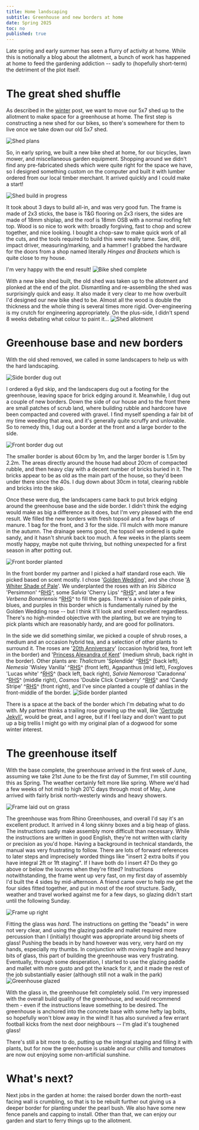 ```yaml
---
title: Home landscaping
subtitle: Greenhouse and new borders at home
date: Spring 2025
toc: no
published: true
---
```


Late spring and early summer has seen a flurry of activity at home.
While this is notionally a blog about the allotment, a bunch of work has happened at home to feed the gardening addiction -- sadly to (hopefully short-term) the detriment of the plot itself.

# The great shed shuffle
As described in the [winter](/blog/allotment/winter-24/) post, we want to move our 5x7 shed up to the allotment to make space for a greenhouse at home.
The first step is constructing a new shed for our bikes, so there's somewhere for them to live once we take down our old 5x7 shed.

![Shed plans](/blog/allotment/images/bike-shed-plans.png)

So, in early spring, we built a new bike shed at home, for our bicycles, lawn mower, and miscellaneous garden equipment.
Shopping around we didn't find any pre-fabricated sheds which were quite right for the space we have, so I designed something custom on the computer and built it with lumber ordered from our local timber merchant.
It arrived quickly and I could make a start!

![Shed build in progress](/blog/allotment/images/bike-shed-frame.jpg)

It took about 3 days to build all-in, and was very good fun.
The frame is made of 2x3 sticks, the base is T&G flooring on 2x3 risers, the sides are made of 18mm shiplap, and the roof is 18mm OSB with a normal roofing felt top.
Wood is so nice to work with: broadly forgiving, fast to chop and screw together, and nice looking.
I bought a chop-saw to make quick work of all the cuts, and the tools required to build this were really tame.
Saw, drill, impact driver, measuring/marking, and a hammer!
I grabbed the hardware for the doors from a shop named literally _Hinges and Brackets_ which is quite close to my house.

I'm very happy with the end result!
![Bike shed complete](/blog/allotment/images/bike-shed-complete.jpg)

With a new bike shed built, the old shed was taken up to the allotment and plonked at the end of the plot.
Dismantling and re-assembling the shed was surprisingly quick and easy.
It also made it very clear to me how overbuilt I'd designed our new bike shed to be.
Almost all the wood is double the thickness and the whole thing is several times more rigid.
Over-engineering is my crutch for engineering appropriately.
On the plus-side, I didn't spend 8 weeks debating what colour to paint it...
![Shed allotment](/blog/allotment/images/allotment-shed-build.jpg)


# Greenhouse base and new borders

With the old shed removed, we called in some landscapers to help us with the hard landscaping.

![Side border dug out](/blog/allotment/images/side-border-dig.jpg)

I ordered a 6yd skip, and the landscapers dug out a footing for the greenhouse, leaving space for brick edging around it.
Meanwhile, I dug out a couple of new borders.
Down the side of our house and to the front there are small patches of scrub land, where building rubble and hardcore have been compacted and covered with gravel.
I find myself spending a fair bit of my time weeding that area, and it's generally quite scruffy and unlovable.
So to remedy this, I dug out a border at the front and a large border to the side.

![Front border dug out](/blog/allotment/images/front-border-dig.jpg)

The smaller border is about 60cm by 1m, and the larger border is 1.5m by 2.2m.
The areas directly around the house had about 20cm of compacted rubble, and then heavy clay with a decent number of bricks buried in it.
The bricks appear to be as old as the main part of the house, so they'd been under there since the 40s.
I dug down about 30cm in total, clearing rubble and bricks into the skip.

Once these were dug, the landscapers came back to put brick edging around the greenhouse base and the side border.
I didn't think the edging would make as big a difference as it does, but I'm very pleased with the end result.
We filled the new borders with fresh topsoil and a few bags of manure.
1 bag for the front, and 3 for the side.
I'll mulch with more manure in the autumn.
The drainage seems good, the topsoil we ordered is quite sandy, and it hasn't shrunk back too much.
A few weeks in the plants seem mostly happy, maybe not quite thriving, but nothing unexpected for a first season in after potting out.

![Front border planted](/blog/allotment/images/front-border-planted.jpg)

In the front border my partner and I picked a half standard rose each.
We picked based on scent mostly.
I chose '[Golden Wedding](https://www.davidaustinroses.co.uk/products/golden-wedding)', and she chose '[A Whiter Shade of Pale](https://www.davidaustinroses.co.uk/products/a-whiter-shade-of-pale)'.
We underplanted the roses with an _Iris Sibirica_ 'Persimmon' ^[RHS][iris]^, some _Salvia_ 'Cherry Lips' ^[RHS][cherry-lips]^, and later a few _Verbena Bonariensis_ ^[RHS][verbena]^ to fill the gaps.
There's a vision of pale pinks, blues, and purples in this border which is fundamentally ruined by the Golden Wedding rose -- but I think it'll look and smell excellent regardless.
There's no high-minded objective with the planting, but we are trying to pick plants which are reasonably hardy, and are good for pollinators.

[iris]: https://www.rhs.org.uk/plants/77285/iris-persimmon-ambig-(sib)/details
[cherry-lips]: https://www.rhs.org.uk/plants/376618/salvia-cherry-lips-(-dysceri-)/details
[verbena]: https://www.rhs.org.uk/plants/42079/verbena-bonariensis/details

In the side we did something similar, we picked a couple of shrub roses, a medium and an occasion hybrid tea, and a selection of other plants to surround it.
The roses are '[20th Anniversary](https://www.fryersroses.co.uk/product-page/20th-anniversary)' (occasion hybrid tea, front left in the border) and '[Princess Alexandra of Kent](https://www.davidaustinroses.co.uk/products/princess-alexandra-of-kent)' (medium shrub, back right in the border).
Other plants are:
_Thalictrum_ 'Splendide' ^[RHS][1]^ (back left), 
_Nemesia_ 'Wisley Vanilla' ^[RHS][2]^ (front left),
Agapanthus (mid left),
Foxgloves 'Lucas white' ^[RHS][3]^ (back left, back right),
_Salvia Nemorosa_ 'Caradonna' ^[RHS][4]^ (middle right),
_Cosmos_ 'Double Click Cranberry' ^[RHS][5]^ and 'Candy Stripe' ^[RHS][6]^ (front right),
and I've since planted a couple of dahlias in the front-middle of the border.
![Side border planted](/blog/allotment/images/side-border-planted.jpg)


There is a space at the back of the border which I'm debating what to do with.
My partner thinks a trailing rose growing up the wall, like ['Gertrude Jekyll'](https://www.davidaustinroses.co.uk/products/gertrude-jekyll), would be great, and I agree, but if I feel lazy and don't want to put up a big trellis I might go with my original plan of a dogwood for some winter interest.

[1]: https://www.rhs.org.uk/plants/275398/thalictrum-splendide/details
[2]: https://www.rhs.org.uk/plants/212016/nemesia-wisley-vanilla/details
[3]: https://www.rhs.org.uk/plants/505516/digitalis-lucas-white/details
[4]: https://www.rhs.org.uk/plants/194596/salvia-nemorosa-caradonna/details
[5]: https://www.rhs.org.uk/plants/323048/cosmos-bipinnatus-double-click-cranberries-(double-click-series)-(d)/details
[6]: https://www.rhs.org.uk/plants/133329/cosmos-bipinnatus-candy-stripe/details

# The greenhouse itself

With the base complete, the greenhouse arrived in the first week of June, assuming we take 21st June to be the first day of Summer, I'm still counting this as Spring.
The weather certainly felt more like spring.
Where we'd had a few weeks of hot mid to high 20˚C days through most of May, June arrived with fairly brisk north-westerly winds and heavy showers.

![Frame laid out on grass](/blog/allotment/images/greenhouse-frame-on-grass.jpg)

The greenhouse was from Rhino Greenhouses, and overall I'd say it's an excellent product.
It arrived in 4 long skinny boxes and a big heap of glass.
The instructions sadly make assembly more difficult than necessary.
While the instructions are written in good English, they're not written with clarity or precision as you'd hope.
Having a background in technical standards, the manual was very frustrating to follow.
There are lots of forward references to later steps and imprecisely worded things like "insert 2 extra bolts if you have integral 2ft or 1ft staging".
If I have both do I insert 4?
Do they go above or below the louvres when they're fitted?
Instructions notwithstanding, the frame went up very fast, on my first day of assembly I'd built the 4 sides by mid-afternoon.
A friend came over to help me get the four sides fitted together, and put in most of the roof structure.
Sadly, weather and travel worked against me for a few days, so glazing didn't start until the following Sunday.

![Frame up right](/blog/allotment/images/greenhouse-frame-upright.jpg)

Fitting the glass was _hard_.
The instructions on getting the "beads" in were not very clear, and using the glazing paddle and mallet required more percussion than I (initially) thought was appropriate around big sheets of glass!
Pushing the beads in by hand however was very, very hard on my hands, especially my thumbs.
In conjunction with moving fragile and heavy bits of glass, this part of building the greenhouse was very frustrating.
Eventually, through some desperation, I started to use the glazing paddle and mallet with more gusto and got the knack for it, and it made the rest of the job substantially easier (although still not a walk in the park)
![Greenhouse glazed](/blog/allotment/images/greenhouse-glazed.jpg)

With the glass in, the greenhouse felt completely solid.
I'm very impressed with the overall build quality of the greenhouse, and would recommend them - even if the instructions leave something to be desired.
The greenhouse is anchored into the concrete base with some hefty lag bolts, so hopefully won't blow away in the wind!
It has also survived a few errant football kicks from the next door neighbours -- I'm glad it's toughened glass!

There's still a bit more to do, putting up the integral staging and filling it with plants, but for now the greenhouse is usable and our chillis and tomatoes are now out enjoying some non-artificial sunshine.

# What's next?

Next jobs in the garden at home: the raised border down the north-east facing wall is crumbling, so that is to be rebuilt further out giving us a deeper border for planting under the pearl bush.
We also have some new fence panels and capping to install.
Other than that, we can enjoy our garden and start to ferry things up to the allotment.
